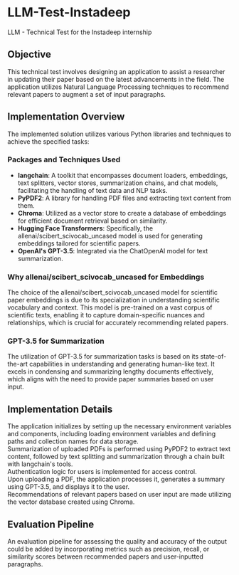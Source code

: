 # LLM-Test-Instadeep
LLM - Technical Test for the Instadeep internship

## Objective
This technical test involves designing an application to assist a researcher in updating their paper based on the latest advancements in the field. The application utilizes Natural Language Processing techniques to recommend relevant papers to augment a set of input paragraphs.

## Implementation Overview
The implemented solution utilizes various Python libraries and techniques to achieve the specified tasks:

### Packages and Techniques Used
* **langchain**: A toolkit that encompasses document loaders, embeddings, text splitters, vector stores, summarization chains, and chat models, facilitating the handling of text data and NLP tasks.<br>
* **PyPDF2**: A library for handling PDF files and extracting text content from them.<br>
* **Chroma**: Utilized as a vector store to create a database of embeddings for efficient document retrieval based on similarity.<br>
* **Hugging Face Transformers**: Specifically, the allenai/scibert_scivocab_uncased model is used for generating embeddings tailored for scientific papers.<br>
* **OpenAI's GPT-3.5**: Integrated via the ChatOpenAI model for text summarization.

### Why allenai/scibert_scivocab_uncased for Embeddings
The choice of the allenai/scibert_scivocab_uncased model for scientific paper embeddings is due to its specialization in understanding scientific vocabulary and context. This model is pre-trained on a vast corpus of scientific texts, enabling it to capture domain-specific nuances and relationships, which is crucial for accurately recommending related papers.

### GPT-3.5 for Summarization
The utilization of GPT-3.5 for summarization tasks is based on its state-of-the-art capabilities in understanding and generating human-like text. It excels in condensing and summarizing lengthy documents effectively, which aligns with the need to provide paper summaries based on user input.

## Implementation Details
The application initializes by setting up the necessary environment variables and components, including loading environment variables and defining paths and collection names for data storage.<br>
Summarization of uploaded PDFs is performed using PyPDF2 to extract text content, followed by text splitting and summarization through a chain built with langchain's tools.<br>
Authentication logic for users is implemented for access control.<br>
Upon uploading a PDF, the application processes it, generates a summary using GPT-3.5, and displays it to the user.<br>
Recommendations of relevant papers based on user input are made utilizing the vector database created using Chroma.<br>

## Evaluation Pipeline
An evaluation pipeline for assessing the quality and accuracy of the output could be added by incorporating metrics such as precision, recall, or similarity scores between recommended papers and user-inputted paragraphs.
